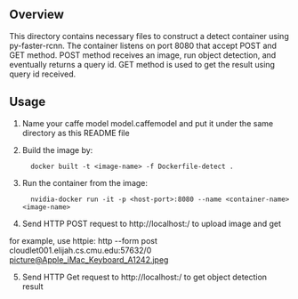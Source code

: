## Overview
This directory contains necessary files to construct a detect container using py-faster-rcnn.
The container listens on port 8080 that accept POST and GET method.
POST method receives an image, run object detection, and eventually returns a query id.
GET method is used to get the result using query id received.

## Usage

1. Name your caffe model model.caffemodel and put it under the same directory as this README file
2. Build the image by:

         docker built -t <image-name> -f Dockerfile-detect .             

3. Run the container from the image:

         nvidia-docker run -it -p <host-port>:8080 --name <container-name> <image-name>

4. Send HTTP POST request to http://localhost:<host-port>/ to upload image and get <query-id>

for example, use httpie:
    http --form post cloudlet001.elijah.cs.cmu.edu:57632/0 picture@Apple_iMac_Keyboard_A1242.jpeg

5. Send HTTP Get request to http://localhost:<host-port>/<query-id> to get object detection result
